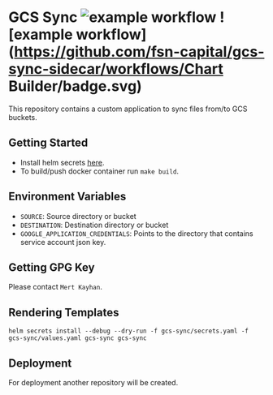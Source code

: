 # GCS Sync ![example workflow](https://github.com/fsn-capital/gcs-sync-sidecar/workflows/CI/badge.svg) ![example workflow](https://github.com/fsn-capital/gcs-sync-sidecar/workflows/Chart Builder/badge.svg)

This repository contains a custom application to sync files from/to GCS buckets.

## Getting Started

* Install helm secrets [here](https://github.com/jkroepke/helm-secrets/wiki/Installation).
* To build/push docker container run ``` make build ```.

## Environment Variables 

* ``` SOURCE ```: Source directory or bucket
* ``` DESTINATION ```: Destination directory or bucket
* ``` GOOGLE_APPLICATION_CREDENTIALS ```: Points to the directory that contains service account json key. 

## Getting GPG Key

Please contact ``` Mert Kayhan ```.

## Rendering Templates

``` helm secrets install --debug --dry-run -f gcs-sync/secrets.yaml -f gcs-sync/values.yaml gcs-sync gcs-sync ```

## Deployment 

For deployment another repository will be created.

